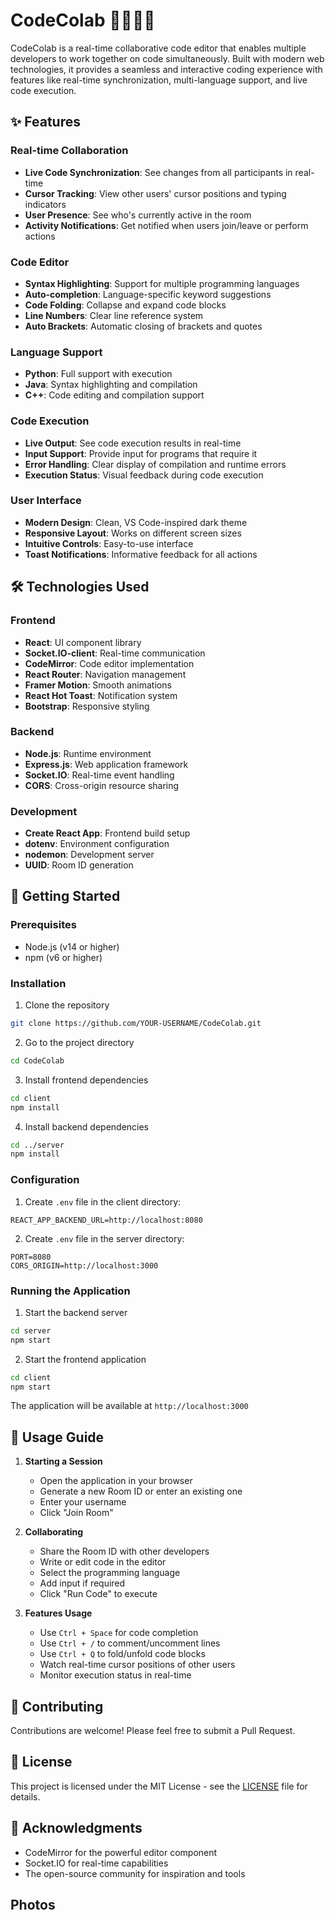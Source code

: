 # CodeColab 👨‍💻👩‍💻

CodeColab is a real-time collaborative code editor that enables multiple developers to work together on code simultaneously. Built with modern web technologies, it provides a seamless and interactive coding experience with features like real-time synchronization, multi-language support, and live code execution.

## ✨ Features

### Real-time Collaboration
- **Live Code Synchronization**: See changes from all participants in real-time
- **Cursor Tracking**: View other users' cursor positions and typing indicators
- **User Presence**: See who's currently active in the room
- **Activity Notifications**: Get notified when users join/leave or perform actions

### Code Editor
- **Syntax Highlighting**: Support for multiple programming languages
- **Auto-completion**: Language-specific keyword suggestions
- **Code Folding**: Collapse and expand code blocks
- **Line Numbers**: Clear line reference system
- **Auto Brackets**: Automatic closing of brackets and quotes

### Language Support
- **Python**: Full support with execution
- **Java**: Syntax highlighting and compilation
- **C++**: Code editing and compilation support

### Code Execution
- **Live Output**: See code execution results in real-time
- **Input Support**: Provide input for programs that require it
- **Error Handling**: Clear display of compilation and runtime errors
- **Execution Status**: Visual feedback during code execution

### User Interface
- **Modern Design**: Clean, VS Code-inspired dark theme
- **Responsive Layout**: Works on different screen sizes
- **Intuitive Controls**: Easy-to-use interface
- **Toast Notifications**: Informative feedback for all actions

## 🛠️ Technologies Used

### Frontend
- **React**: UI component library
- **Socket.IO-client**: Real-time communication
- **CodeMirror**: Code editor implementation
- **React Router**: Navigation management
- **Framer Motion**: Smooth animations
- **React Hot Toast**: Notification system
- **Bootstrap**: Responsive styling

### Backend
- **Node.js**: Runtime environment
- **Express.js**: Web application framework
- **Socket.IO**: Real-time event handling
- **CORS**: Cross-origin resource sharing

### Development
- **Create React App**: Frontend build setup
- **dotenv**: Environment configuration
- **nodemon**: Development server
- **UUID**: Room ID generation

## 🚀 Getting Started

### Prerequisites
- Node.js (v14 or higher)
- npm (v6 or higher)

### Installation

1. Clone the repository
```bash
git clone https://github.com/YOUR-USERNAME/CodeColab.git
```

2. Go to the project directory
```bash
cd CodeColab
```

3. Install frontend dependencies
```bash
cd client
npm install
```

4. Install backend dependencies
```bash
cd ../server
npm install
```

### Configuration

1. Create `.env` file in the client directory:
```env
REACT_APP_BACKEND_URL=http://localhost:8080
```

2. Create `.env` file in the server directory:
```env
PORT=8080
CORS_ORIGIN=http://localhost:3000
```

### Running the Application

1. Start the backend server
```bash
cd server
npm start
```

2. Start the frontend application
```bash
cd client
npm start
```

The application will be available at `http://localhost:3000`

## 📝 Usage Guide

1. **Starting a Session**
   - Open the application in your browser
   - Generate a new Room ID or enter an existing one
   - Enter your username
   - Click "Join Room"

2. **Collaborating**
   - Share the Room ID with other developers
   - Write or edit code in the editor
   - Select the programming language
   - Add input if required
   - Click "Run Code" to execute

3. **Features Usage**
   - Use `Ctrl + Space` for code completion
   - Use `Ctrl + /` to comment/uncomment lines
   - Use `Ctrl + Q` to fold/unfold code blocks
   - Watch real-time cursor positions of other users
   - Monitor execution status in real-time

## 🤝 Contributing

Contributions are welcome! Please feel free to submit a Pull Request.

## 📄 License

This project is licensed under the MIT License - see the [LICENSE](LICENSE) file for details.

## 🙏 Acknowledgments

- CodeMirror for the powerful editor component
- Socket.IO for real-time capabilities
- The open-source community for inspiration and tools




## Photos


